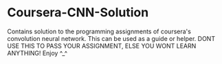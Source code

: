 # Coursera-CNN-Solution
Contains solution to the programming assignments of coursera's convolution neural network. This can be used as a guide or helper. DONT USE THIS TO PASS YOUR ASSIGNMENT, ELSE YOU WONT LEARN ANYTHING! Enjoy ^_^
